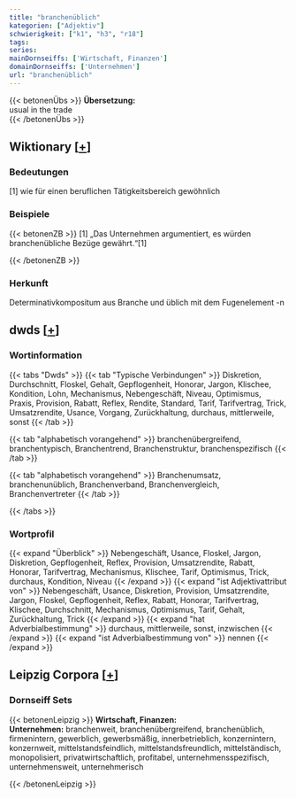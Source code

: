 ```yaml
---
title: "branchenüblich"
kategorien: ["Adjektiv"]
schwierigkeit: ["k1", "h3", "r18"]
tags:
series:
mainDornseiffs: ['Wirtschaft, Finanzen']
domainDornseiffs: ['Unternehmen']
url: "branchenüblich"
---
```


{{< betonenÜbs >}}
**Übersetzung:**  
usual in the trade  
{{< /betonenÜbs >}}

## Wiktionary [[+](https://de.wiktionary.org/wiki/branchenüblich)]

### Bedeutungen
[1] wie für einen beruflichen Tätigkeitsbereich gewöhnlich  

### Beispiele
{{< betonenZB >}}
[1] „Das Unternehmen argumentiert, es würden branchenübliche Bezüge gewährt.“[1]  

{{< /betonenZB >}}
### Herkunft
Determinativkompositum aus Branche und üblich mit dem Fugenelement -n  



## dwds [[+](https://www.dwds.de/wb/branchenüblich)]

### Wortinformation
{{< tabs "Dwds" >}}
{{< tab "Typische Verbindungen" >}}
Diskretion, Durchschnitt, Floskel, Gehalt, Gepflogenheit, Honorar, Jargon, Klischee, Kondition, Lohn, Mechanismus, Nebengeschäft, Niveau, Optimismus, Praxis, Provision, Rabatt, Reflex, Rendite, Standard, Tarif, Tarifvertrag, Trick, Umsatzrendite, Usance, Vorgang, Zurückhaltung, durchaus, mittlerweile, sonst
{{< /tab >}}

{{< tab "alphabetisch vorangehend" >}}
branchenübergreifend, branchentypisch, Branchentrend, Branchenstruktur, branchenspezifisch
{{< /tab >}}

{{< tab "alphabetisch vorangehend" >}}
Branchenumsatz, branchenunüblich, Branchenverband, Branchenvergleich, Branchenvertreter
{{< /tab >}}

{{< /tabs >}}

### Wortprofil
{{< expand "Überblick" >}} Nebengeschäft, Usance, Floskel, Jargon, Diskretion, Gepflogenheit, Reflex, Provision, Umsatzrendite, Rabatt, Honorar, Tarifvertrag, Mechanismus, Klischee, Tarif, Optimismus, Trick, durchaus, Kondition, Niveau {{< /expand >}}
{{< expand "ist Adjektivattribut von" >}} Nebengeschäft, Usance, Diskretion, Provision, Umsatzrendite, Jargon, Floskel, Gepflogenheit, Reflex, Rabatt, Honorar, Tarifvertrag, Klischee, Durchschnitt, Mechanismus, Optimismus, Tarif, Gehalt, Zurückhaltung, Trick {{< /expand >}}
{{< expand "hat Adverbialbestimmung" >}} durchaus, mittlerweile, sonst, inzwischen {{< /expand >}}
{{< expand "ist Adverbialbestimmung von" >}} nennen {{< /expand >}}

## Leipzig Corpora [[+](https://corpora.uni-leipzig.de/en/res?word=branchenüblich&corpusId=deu_newscrawl-public_2018)]

### Dornseiff Sets
{{< betonenLeipzig >}}
**Wirtschaft, Finanzen:**  
**Unternehmen:** branchenweit, branchenübergreifend, branchenüblich, firmenintern, gewerblich, gewerbsmäßig, innerbetrieblich, konzernintern, konzernweit, mittelstandsfeindlich, mittelstandsfreundlich, mittelständisch, monopolisiert, privatwirtschaftlich, profitabel, unternehmensspezifisch, unternehmensweit, unternehmerisch  

{{< /betonenLeipzig >}}
